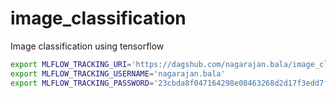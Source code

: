 # image_classification
Image classification using tensorflow

```bash
export MLFLOW_TRACKING_URI='https://dagshub.com/nagarajan.bala/image_classification.mlflow'
export MLFLOW_TRACKING_USERNAME='nagarajan.bala'
export MLFLOW_TRACKING_PASSWORD='23cbda8f047164298e08463268d2d17f3edd7f1b'
```
